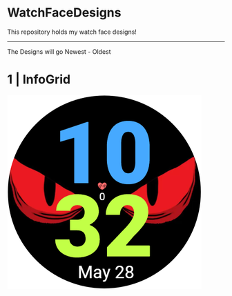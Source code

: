 # WatchFaceDesigns
This repository holds my watch face designs!

----

The Designs will go Newest - Oldest


# 1 | InfoGrid

<p allign="center">
<img src="./Images/InfoGrid_1684626648431.png">
</p>